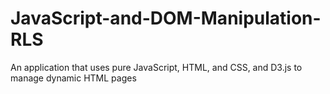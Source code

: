 # JavaScript-and-DOM-Manipulation-RLS
An application that uses pure JavaScript, HTML, and CSS, and D3.js to manage dynamic HTML pages
